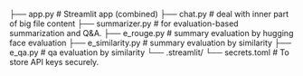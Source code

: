 ├── app.py              # Streamlit app (combined)
├── chat.py             # deal with inner part of big file content 
├── summarizer.py       # for evaluation-based summarization and Q&A.
├── e_rouge.py          # summary evaluation by hugging face evaluation 
├── e_similarity.py     # summary evaluation by similarity
├── e_qa.py             # qa evaluation by similarity
└── .streamlit/
    └── secrets.toml    # To store API keys securely.
